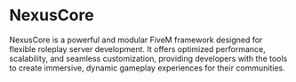 # NexusCore
NexusCore is a powerful and modular FiveM framework designed for flexible roleplay server development. It offers optimized performance, scalability, and seamless customization, providing developers with the tools to create immersive, dynamic gameplay experiences for their communities.
